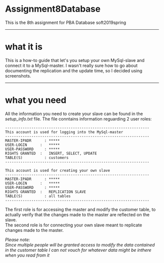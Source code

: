 # Assignment8Database
This is the 8th assignment for PBA Database soft2019spring

-------------------------------------------------------------------------------------------------

# what it is
This is a how-to guide that let's you setup your own MySql-slave and connect it to a MySql-master. I wasn't really sure how to go about documenting the replication and the update time, so I decided using screenshots.

---------------------------------------------------------------------------------------------------
# what you need
All the information you need to create your slave can be found in the *setup_info.txt* file.
The file conntains information reguarding 2 user roles:<br>
````
------------------------------------------------------------------
This account is used for logging into the MySql-master
------------------------------------------------------------------
MASTER-IPADR	  :	*****
USER-LOGIN	    :	*****
USER-PASSWORD	  :	*****
RIGHTS GRANTED	:	INSERT, SELECT, UPDATE
TABLE(S)	      :	customers
------------------------------------------------------------------

This account is used for creating your own slave
------------------------------------------------------------------
MASTER-IPADR	  :	*****
USER-LOGIN	    :	*****
USER-PASSWORD	  :	*****
RIGHTS GRANTED	:	REPLICATION SLAVE
TABLE(S)	      :	all tables
------------------------------------------------------------------
````
The first role is for accessing the master and modify the customer table, to actually verify that the changes made to the master are reflected on the slave.<br>
The second role is for connecting your own slave meant to replicate changes made to the master.

*Please note:<br>Since multiple people will be granted access to modify the data contained in the customer table I can not vouch for whatever data might be inthere when you read from it*
